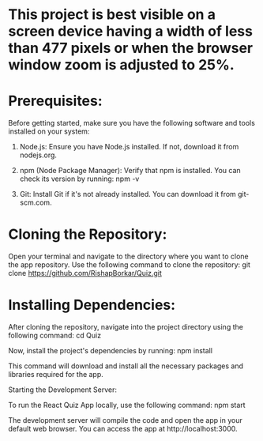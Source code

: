 This project is best visible on a screen device having a width of less than 477 pixels or when the browser window zoom is adjusted to 25%.
=============================

Prerequisites:
=============

Before getting started, make sure you have the following software and tools installed on your system:

1. Node.js: Ensure you have Node.js installed. If not, download it from nodejs.org.

2. npm (Node Package Manager): Verify that npm is installed. You can check its version by running:
   npm -v

3. Git: Install Git if it's not already installed. You can download it from git-scm.com.

Cloning the Repository:
======================

Open your terminal and navigate to the directory where you want to clone the app repository. Use the following command to clone the repository:
git clone https://github.com/RishapBorkar/Quiz.git

Installing Dependencies:
=======================

After cloning the repository, navigate into the project directory using the following command:
cd Quiz

Now, install the project's dependencies by running:
npm install

This command will download and install all the necessary packages and libraries required for the app.

Starting the Development Server:

To run the React Quiz App locally, use the following command:
npm start

The development server will compile the code and open the app in your default web browser. You can access the app at http://localhost:3000.
